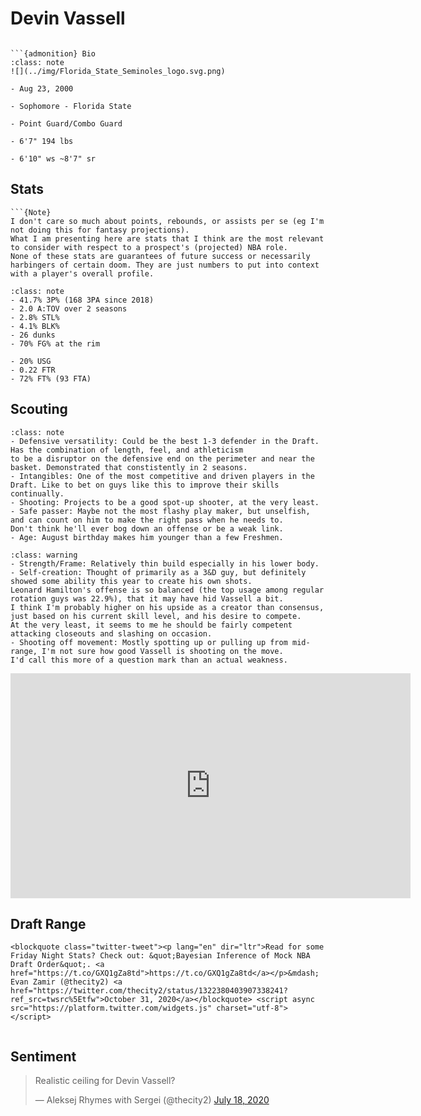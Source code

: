Devin Vassell
===
```{image} ../img/devin_vassell.jpg
```

```{margin}
```{admonition} Bio
:class: note
![](../img/Florida_State_Seminoles_logo.svg.png)

- Aug 23, 2000

- Sophomore - Florida State

- Point Guard/Combo Guard

- 6'7" 194 lbs

- 6'10" ws ~8'7" sr
```

## Stats
```{margin}
```{Note}
I don't care so much about points, rebounds, or assists per se (eg I'm not doing this for fantasy projections). 
What I am presenting here are stats that I think are the most relevant to consider with respect to a prospect's (projected) NBA role.
None of these stats are guarantees of future success or necessarily harbingers of certain doom. They are just numbers to put into context with a player's overall profile.
```
```{admonition} Noteworthy
:class: note
- 41.7% 3P% (168 3PA since 2018)
- 2.0 A:TOV over 2 seasons
- 2.8% STL%
- 4.1% BLK%
- 26 dunks
- 70% FG% at the rim
```

```{Caution}
- 20% USG
- 0.22 FTR
- 72% FT% (93 FTA)
```

## Scouting
```{admonition} Strengths
:class: note
- Defensive versatility: Could be the best 1-3 defender in the Draft. Has the combination of length, feel, and athleticism
to be a disruptor on the defensive end on the perimeter and near the basket. Demonstrated that constistently in 2 seasons.
- Intangibles: One of the most competitive and driven players in the Draft. Like to bet on guys like this to improve their skills continually.
- Shooting: Projects to be a good spot-up shooter, at the very least.
- Safe passer: Maybe not the most flashy play maker, but unselfish, and can count on him to make the right pass when he needs to. 
Don't think he'll ever bog down an offense or be a weak link.
- Age: August birthday makes him younger than a few Freshmen.
``` 

```{admonition} Weaknesses
:class: warning
- Strength/Frame: Relatively thin build especially in his lower body.  
- Self-creation: Thought of primarily as a 3&D guy, but definitely showed some ability this year to create his own shots.
Leonard Hamilton's offense is so balanced (the top usage among regular rotation guys was 22.9%), that it may have hid Vassell a bit.
I think I'm probably higher on his upside as a creator than consensus, just based on his current skill level, and his desire to compete.
At the very least, it seems to me he should be fairly competent attacking closeouts and slashing on occasion.
- Shooting off movement: Mostly spotting up or pulling up from mid-range, I'm not sure how good Vassell is shooting on the move.
I'd call this more of a question mark than an actual weakness. 
```

<iframe width="640" height="360" src="https://www.youtube.com/embed/oMbz2bYfUoE" frameborder="0" allow="accelerometer; autoplay; encrypted-media; gyroscope; picture-in-picture" allowfullscreen></iframe>

## Draft Range
```{margin}
<blockquote class="twitter-tweet"><p lang="en" dir="ltr">Read for some Friday Night Stats? Check out: &quot;Bayesian Inference of Mock NBA Draft Order&quot;. <a href="https://t.co/GXQ1gZa8td">https://t.co/GXQ1gZa8td</a></p>&mdash; Evan Zamir (@thecity2) <a href="https://twitter.com/thecity2/status/1322380403907338241?ref_src=twsrc%5Etfw">October 31, 2020</a></blockquote> <script async src="https://platform.twitter.com/widgets.js" charset="utf-8"></script>
```

```{image} ../plrange/devin_vassell.png
```

## Sentiment

<blockquote class="twitter-tweet"><p lang="en" dir="ltr">Realistic ceiling for Devin Vassell?</p>&mdash; Aleksej Rhymes with Sergei (@thecity2) <a href="https://twitter.com/thecity2/status/1284591268320776192?ref_src=twsrc%5Etfw">July 18, 2020</a></blockquote> <script async src="https://platform.twitter.com/widgets.js" charset="utf-8"></script>